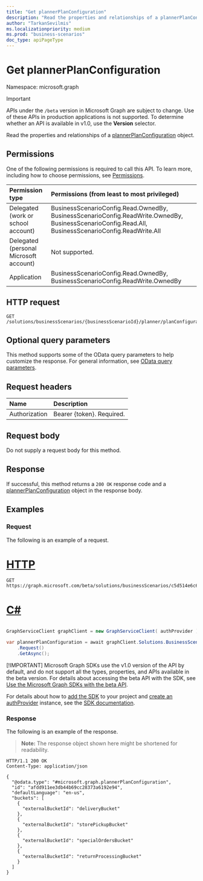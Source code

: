 ```yaml
---
title: "Get plannerPlanConfiguration"
description: "Read the properties and relationships of a plannerPlanConfiguration object."
author: "TarkanSevilmis"
ms.localizationpriority: medium
ms.prod: "business-scenarios"
doc_type: apiPageType
---
```


# Get plannerPlanConfiguration

Namespace: microsoft.graph

> [!IMPORTANT]
> APIs under the `/beta` version in Microsoft Graph are subject to change. Use of these APIs in production applications is not supported. To determine whether an API is available in v1.0, use the **Version** selector.

Read the properties and relationships of a [plannerPlanConfiguration](../resources/plannerplanconfiguration.md) object.

## Permissions

One of the following permissions is required to call this API. To learn more, including how to choose permissions, see [Permissions](/graph/permissions-reference).

|Permission type|Permissions (from least to most privileged)|
|:---|:---|
|Delegated (work or school account)|BusinessScenarioConfig.Read.OwnedBy, BusinessScenarioConfig.ReadWrite.OwnedBy, BusinessScenarioConfig.Read.All, BusinessScenarioConfig.ReadWrite.All|
|Delegated (personal Microsoft account)|Not supported.|
|Application|BusinessScenarioConfig.Read.OwnedBy, BusinessScenarioConfig.ReadWrite.OwnedBy|

## HTTP request

<!-- {
  "blockType": "ignored"
}
-->
``` http
GET /solutions/businessScenarios/{businessScenarioId}/planner/planConfiguration
```

## Optional query parameters

This method supports some of the OData query parameters to help customize the response. For general information, see [OData query parameters](/graph/query-parameters).

## Request headers

|Name|Description|
|:---|:---|
|Authorization|Bearer {token}. Required.|

## Request body

Do not supply a request body for this method.

## Response

If successful, this method returns a `200 OK` response code and a [plannerPlanConfiguration](../resources/plannerplanconfiguration.md) object in the response body.

## Examples

### Request

The following is an example of a request.

# [HTTP](#tab/http)
<!-- {
  "blockType": "request",
  "name": "get_plannerplanconfiguration",
  "sampleKeys": ["c5d514e6c6864911ac46c720affb6e4d"]
}
-->
``` http
GET https://graph.microsoft.com/beta/solutions/businessScenarios/c5d514e6c6864911ac46c720affb6e4d/planner/planConfiguration
```

# [C#](#tab/csharp)

```csharp

GraphServiceClient graphClient = new GraphServiceClient( authProvider );

var plannerPlanConfiguration = await graphClient.Solutions.BusinessScenarios["{businessScenario-id}"].Planner.PlanConfiguration
	.Request()
	.GetAsync();

```


 [!IMPORTANT]
 Microsoft Graph SDKs use the v1.0 version of the API by default, and do not support all the types, properties, and APIs available in the beta version. For details about accessing the beta API with the SDK, see [Use the Microsoft Graph SDKs with the beta API](/graph/sdks/use-beta).

 For details about how to [add the SDK](/graph/sdks/sdk-installation) to your project and [create an authProvider](/graph/sdks/choose-authentication-providers) instance, see the [SDK documentation](/graph/sdks/sdks-overview).

### Response

The following is an example of the response.
>**Note:** The response object shown here might be shortened for readability.
<!-- {
  "blockType": "response",
  "truncated": true,
  "@odata.type": "microsoft.graph.plannerPlanConfiguration"
}
-->
``` http
HTTP/1.1 200 OK
Content-Type: application/json

{
  "@odata.type": "#microsoft.graph.plannerPlanConfiguration",
  "id": "afdd911ee3db44b69cc28373a6192e94",
  "defaultLanguage": "en-us",
  "buckets": [
    {
      "externalBucketId": "deliveryBucket"
    },
    {
      "externalBucketId": "storePickupBucket"
    },
    {
      "externalBucketId": "specialOrdersBucket"
    },
    {
      "externalBucketId": "returnProcessingBucket"
    }
  ]
}
```
